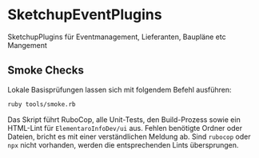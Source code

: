 # SketchupEventPlugins
SketchupPlugins für Eventmanagement, Lieferanten, Baupläne etc Mangement

## Smoke Checks

Lokale Basisprüfungen lassen sich mit folgendem Befehl ausführen:

```bash
ruby tools/smoke.rb
```

Das Skript führt RuboCop, alle Unit-Tests, den Build-Prozess sowie ein HTML-Lint für `ElementaroInfoDev/ui` aus. Fehlen benötigte Ordner oder Dateien, bricht es mit einer verständlichen Meldung ab. Sind `rubocop` oder `npx` nicht vorhanden, werden die entsprechenden Lints übersprungen.
